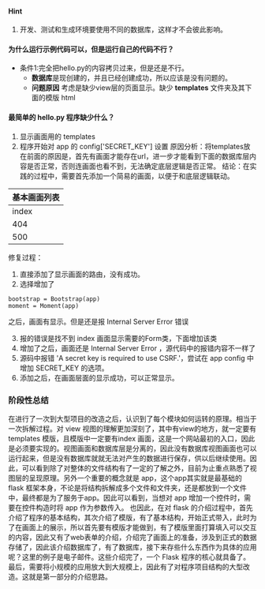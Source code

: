 #### Hint
1. 开发、测试和生成环境要使用不同的数据库，这样才不会彼此影响。

#### 为什么运行示例代码可以，但是运行自己的代码不行？
+ 条件1:完全把hello.py的内容拷贝过来，但是还是不行。
  + **数据库**是现创建的，并且已经创建成功，所以应该是没有问题的。
  + **问题原因** 考虑是缺少view层的页面显示。缺少 **templates** 文件夹及其下面的模版 html
  
#### 最简单的 hello.py 程序缺少什么？
1. 显示画面用的 templates
2. 程序开始对 app 的 config['SECRET_KEY'] 设置
原因分析：将templates放在前面的原因是，首先有画面才能存在url，进一步才能看到下面的数据库层内容是否正常，否则连画面也看不到，无法确定底层逻辑是否正常。
结论：在实践的过程中，需要首先添加一个简易的画面，以便于和底层逻辑联动。

|基本画面列表|
|---|
|index|
|404|
|500|

修复过程：
1. 直接添加了显示画面的路由，没有成功。
2. 选择增加了
```
bootstrap = Bootstrap(app)
moment = Moment(app)
```
之后，画面有显示。但是还是报 Internal Server Error 错误

3. 报的错误是找不到 index 画面显示需要的Form类，下面增加该类
4. 增加了之后，画面还是 Internal Server Error ，源代码中的报错内容不一样了
5. 源码中报错  'A secret key is required to use CSRF.'，尝试在 app config 中增加 SECRET_KEY 的选项。
6. 添加之后，在画面层面的显示成功，可以正常显示。

### 阶段性总结
在进行了一次到大型项目的改造之后，认识到了每个模块如何运转的原理。相当于一次拆解过程。对 view 视图的理解更加深刻了，其中有view的地方，就一定要有 templates 模版，且模版中一定要有index 画面，这是一个网站最初的入口，因此是必须要实现的。视图画面和数据库层是分离的，因此没有数据库视图画面也可以运行起来，但是没有数据库就就无法对产生的数据进行保存，供以后继续使用。因此，可以看到除了对整体的文件结构有了一定的了解之外，目前为止重点熟悉了视图层的呈现原理。另外一个重要的概念就是 app，这个app其实就是最基础的 flask 框架本身，不论是将结构拆解成多个文件和文件夹，还是都放到一个文件中，最终都是为了服务于app。因此可以看到，当想对 app 增加一个控件时，需要在控件构造时将 app 作为参数传入。
也因此，在对 flask 的介绍过程中，首先介绍了程序的基本结构，其次介绍了模版，有了基本结构，开始正式带入，此时为了在画面上的展示，所以首先要有模版才能做到，有了模版里面打算填入可以交互的内容，因此又有了web表单的介绍，介绍完了画面上的准备，涉及到正式的数据存储了，因此该介绍数据库了，有了数据库，接下来存些什么东西作为具体的应用呢？这里的例子是电子邮件。这些介绍完了，一个 Flask 程序的核心就具备了。最后，需要将小规模的应用放大到大规模上，因此有了对程序项目结构的大型改造。这就是第一部分的介绍思路。










